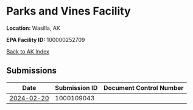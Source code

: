# Parks and Vines Facility

**Location:** Wasilla, AK

**EPA Facility ID:** 100000252709

[Back to AK Index](../../index.md)

## Submissions

| Date | Submission ID | Document Control Number |
|------|--------------|-------------------------|
| [2024-02-20](submissions/1000109043.md) | 1000109043 |  |
